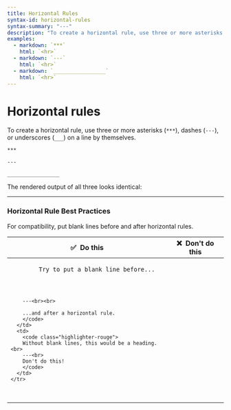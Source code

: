 ```yaml
---
title: Horizontal Rules
syntax-id: horizontal-rules
syntax-summary: "---"
description: "To create a horizontal rule, use three or more asterisks (`***`), dashes (`---`), or underscores (`___`) on a line by themselves."
examples:
  - markdown: `***`
    html: `<hr>`
  - markdown: `---`
    html: `<hr>`
  - markdown: `_________________`
    html: `<hr>`
---
```


# Horizontal rules

To create a horizontal rule, use three or more asterisks (`***`), dashes (`---`), or underscores (`___`) on a line by themselves.

```
***

---

_________________
```

The rendered output of all three looks identical:

---

### Horizontal Rule Best Practices

For compatibility, put blank lines before and after horizontal rules.

<table class="table table-bordered">
  <thead class="thead-light">
    <tr>
      <th>✅&nbsp; Do this</th>
      <th>❌&nbsp; Don't do this</th>
    </tr>
  </thead>
  <tbody>
    <tr>
      <td>
        <code class="highlighter-rouge">
        Try to put a blank line before...<br><br>

        ---<br><br>

        ...and after a horizontal rule.
        </code>
      </td>
      <td>
        <code class="highlighter-rouge">
        Without blank lines, this would be a heading.<br>
        ---<br>
        Don't do this!
        </code>
      </td>
    </tr>
  </tbody>
</table>

